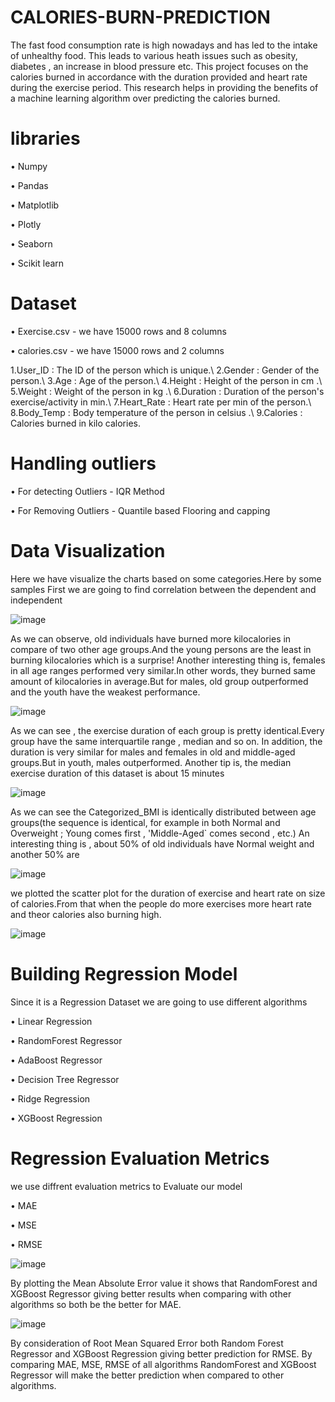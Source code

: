 # CALORIES-BURN-PREDICTION

The fast food consumption rate is high nowadays and has led to the intake of unhealthy food. This leads to various heath issues such as obesity, diabetes , an increase in blood pressure etc. This project focuses on the calories burned in accordance with the duration provided and heart rate during the exercise period. This research helps in providing the benefits of a machine learning algorithm over predicting the calories burned.

# libraries

•	Numpy

•	Pandas

•	Matplotlib

•	Plotly

•	Seaborn

•	Scikit learn

# Dataset

•	Exercise.csv - we have 15000 rows and 8 columns

•	calories.csv - we have 15000 rows and 2 columns

1.User_ID : The ID of the person which is unique.\ 2.Gender : Gender of the person.\ 3.Age : Age of the person.\ 4.Height : Height of the person in cm .\ 5.Weight : Weight of the person in kg .\ 6.Duration : Duration of the person's exercise/activity in min.\ 7.Heart_Rate : Heart rate per min of the person.\ 8.Body_Temp : Body temperature of the person in celsius .\ 9.Calories : Calories burned in kilo calories.

# Handling outliers

•	For detecting Outliers - IQR Method

•	For Removing Outliers - Quantile based Flooring and capping

# Data Visualization

Here we have visualize the charts based on some categories.Here by some samples
First we are going to find correlation between the dependent and independent 

![image](https://user-images.githubusercontent.com/100898668/156931974-baa52ce9-8bee-48a3-be7f-9b5a8217b7e9.png)

As we can observe, old individuals have burned more kilocalories in compare of two other age groups.And the young persons are the least in burning kilocalories which is a surprise! Another interesting thing is, females in all age ranges performed very similar.In other words, they burned same amount of kilocalories in average.But for males, old group outperformed and the youth have the weakest performance. 

![image](https://user-images.githubusercontent.com/100898668/156932080-b750d424-75be-485a-aa07-ae7dd8b54e18.png)

As we can see , the exercise duration of each group is pretty identical.Every group have the same interquartile range , median and so on. In addition, the duration is very similar for males and females in old and middle-aged groups.But in youth, males outperformed. Another tip is, the median exercise duration of this dataset is about 15 minutes 

![image](https://user-images.githubusercontent.com/100898668/156932123-1533f11d-d20b-462e-993a-2b450bbee033.png)

As we can see the Categorized_BMI is identically distributed between age groups(the sequence is identical, for example in both Normal and Overweight ; Young comes first , 'Middle-Aged` comes second , etc.) An interesting thing is , about 50% of old individuals have Normal weight and another 50% are 

![image](https://user-images.githubusercontent.com/100898668/156932153-ee6db382-b801-4a61-a67b-2245c386b84e.png)

we plotted the scatter plot for the duration of exercise and heart rate on size of calories.From that when the people do more exercises more heart rate and theor calories also burning high. 

![image](https://user-images.githubusercontent.com/100898668/156932206-0b671011-2d3c-4eb0-a30e-75b281e8caa0.png)

# Building Regression Model

Since it is a Regression Dataset we are going to use different algorithms

•	Linear Regression

•	RandomForest Regressor

•	AdaBoost Regressor

•	Decision Tree Regressor

•	Ridge Regression

•	XGBoost Regression

# Regression Evaluation Metrics

we use diffrent evaluation metrics to Evaluate our model

•	MAE

•	MSE

•	RMSE

![image](https://user-images.githubusercontent.com/100898668/156932332-b4eea1c0-d9c4-4a41-ae58-8437f81cf076.png)

By plotting the Mean Absolute Error value it shows that RandomForest and XGBoost Regressor giving better results when comparing with other algorithms so both be the better for MAE.

![image](https://user-images.githubusercontent.com/100898668/156932371-7f2ab3fb-ccb0-47d5-9246-22bdac9337ee.png)

By consideration of Root Mean Squared Error both Random Forest Regressor and XGBoost Regression giving better prediction for RMSE.
By comparing MAE, MSE, RMSE of all algorithms RandomForest and XGBoost Regressor will make the better prediction when compared to other algorithms.


